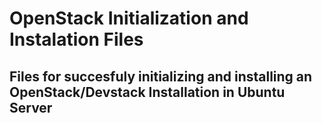 <h1>OpenStack Initialization and Instalation Files</h1>
<h2>Files for succesfuly initializing and installing an OpenStack/Devstack Installation in Ubuntu Server</h2>
